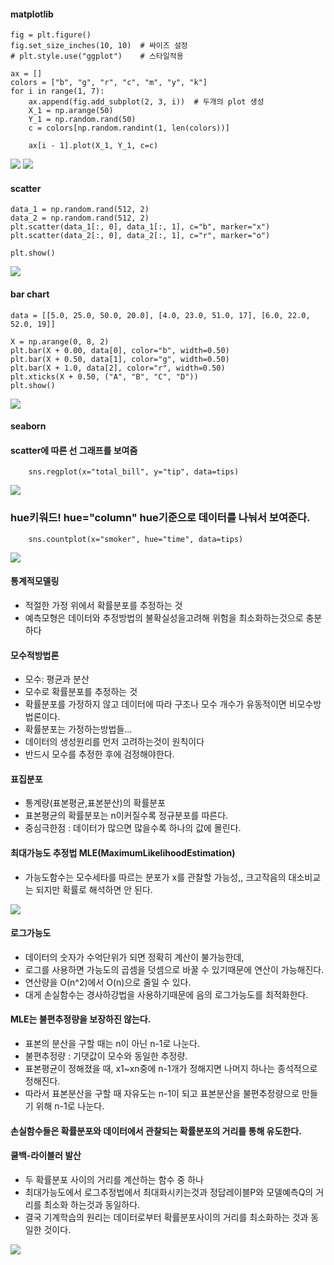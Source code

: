 #### matplotlib

    fig = plt.figure()
    fig.set_size_inches(10, 10)  # 싸이즈 설정
    # plt.style.use("ggplot")    # 스타일적용

    ax = []
    colors = ["b", "g", "r", "c", "m", "y", "k"]
    for i in range(1, 7):
        ax.append(fig.add_subplot(2, 3, i))  # 두개의 plot 생성
        X_1 = np.arange(50)
        Y_1 = np.random.rand(50)
        c = colors[np.random.randint(1, len(colors))]

        ax[i - 1].plot(X_1, Y_1, c=c)
<img src=subplot.png>
<img src=explot.png>

#### scatter
    data_1 = np.random.rand(512, 2)
    data_2 = np.random.rand(512, 2)
    plt.scatter(data_1[:, 0], data_1[:, 1], c="b", marker="x")
    plt.scatter(data_2[:, 0], data_2[:, 1], c="r", marker="o")

    plt.show()
<img src=scatter.png>

#### bar chart

    data = [[5.0, 25.0, 50.0, 20.0], [4.0, 23.0, 51.0, 17], [6.0, 22.0, 52.0, 19]]

    X = np.arange(0, 8, 2)
    plt.bar(X + 0.00, data[0], color="b", width=0.50)
    plt.bar(X + 0.50, data[1], color="g", width=0.50)
    plt.bar(X + 1.0, data[2], color="r", width=0.50)
    plt.xticks(X + 0.50, ("A", "B", "C", "D"))
    plt.show()
<img src=barc.png>

#### seaborn

#### scatter에 따른 선 그래프를 보여줌
        sns.regplot(x="total_bill", y="tip", data=tips)
 <img src=regplot.png>
 
### hue키워드! hue="column" hue기준으로 데이터를 나눠서 보여준다.
        sns.countplot(x="smoker", hue="time", data=tips)
<img src=hue.png>

#### 통계적모델링
- 적절한 가정 위에서 확률분포를 추정하는 것
- 예측모형은 데이터와 추정방법의 불확실성을고려해 위험을 최소화하는것으로 충분하다

#### 모수적방법론
- 모수: 평균과 분산
- 모수로 확률분포를 추정하는 것
- 확률분포를 가정하지 않고 데이터에 따라 구조나 모수 개수가 유동적이면 비모수방법론이다.
- 확률분포는 가정하는방법들...
- 데이터의 생성원리를 먼저 고려하는것이 원칙이다
- 반드시 모수를 추정한 후에 검정해야한다.

#### 표집분포
- 통계량(표본평균,표본분산)의 확률분포 
- 표본평균의 확률분포는 n이커질수록 정규분포를 따른다.
- 중심극한점 : 데이터가 많으면 많을수록 하나의 값에 몰린다.

#### 최대가능도 추정법 MLE(MaximumLikelihoodEstimation)
- 가능도함수는 모수세타를 따르는 분포가 x를 관찰할 가능성,,  크고작음의 대소비교는 되지만 확률로 해석하면 안 된다.
<img src=mle.PNG>

#### 로그가능도
- 데이터의 숫자가 수억단위가 되면 정확히 계산이 불가능한데,
- 로그를 사용하면 가능도의 곱셈을 덧셈으로 바꿀 수 있기때문에 연산이 가능해진다.
- 연산량을 O(n^2)에서 O(n)으로 줄일 수 있다.
- 대게 손실함수는 경사하강법을 사용하기때문에 음의 로그가능도를 최적화한다.

#### MLE는 불편추정량을 보장하진 않는다.
- 표본의 분산을 구할 때는 n이 아닌 n-1로 나눈다.
- 불편추정량 : 기댓값이 모수와 동일한 추정량.
- 표본평균이 정해졌을 때, x1~xn중에 n-1개가 정해지면 나머지 하나는 종석적으로 정해진다.
- 따라서 표본분산을 구할 때 자유도는 n-1이 되고 표본분산을 불편추정량으로 만들기 위해 n-1로 나눈다.

#### 손실함수들은 확률분포와 데이터에서 관찰되는 확률분포의 거리를 통해 유도한다.

#### 쿨백-라이블러 발산
- 두 확률분포 사이의 거리를 계산하는 함수 중 하나
- 최대가능도에서 로그추정법에서 최대화시키는것과 정답레이블P와 모델예측Q의 거리를 최소화 하는것과 동일하다.
- 결국 기계학습의 원리는 데이터로부터 확률분포사이의 거리를 최소화하는 것과 동일한 것이다.
<img src=kl.PNG>

